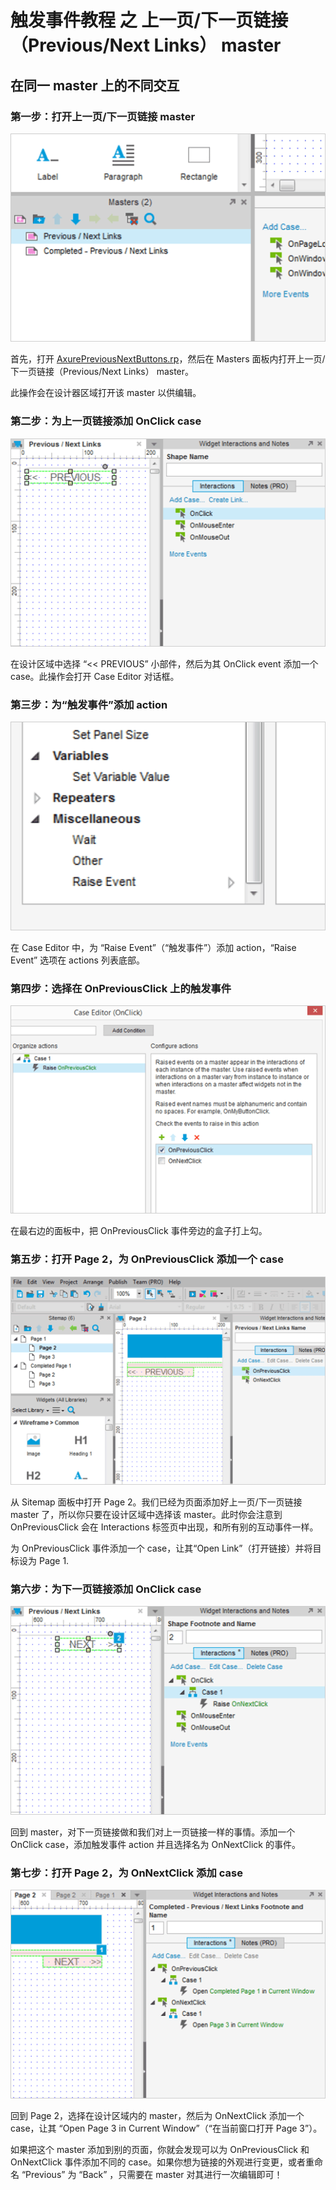 # 触发事件教程 之 上一页/下一页链接（Previous/Next Links） master

## 在同一 master 上的不同交互

### 第一步：打开上一页/下一页链接 master
![](/images/masters-tutorials-previous-next-link-1.png)

首先，打开 [AxurePreviousNextButtons.rp](/downloads/AxurePreviousNextButtons.rp)，然后在 Masters 面板内打开上一页/下一页链接（Previous/Next Links） master。

此操作会在设计器区域打开该 master 以供编辑。 

### 第二步：为上一页链接添加 OnClick case

![](/images/masters-tutorials-previous-next-link-2.png)

在设计区域中选择 “<< PREVIOUS” 小部件，然后为其 OnClick event 添加一个 case。此操作会打开 Case Editor 对话框。

### 第三步：为“触发事件”添加 action

![](/images/masters-tutorials-previous-next-link-3.png)

在 Case Editor 中，为 “Raise Event”（“触发事件”）添加 action，“Raise Event” 选项在 actions 列表底部。

### 第四步：选择在 OnPreviousClick 上的触发事件

![](/images/masters-tutorials-previous-next-link-4.png)

在最右边的面板中，把 OnPreviousClick 事件旁边的盒子打上勾。

### 第五步：打开 Page 2，为 OnPreviousClick 添加一个 case

![](/images/masters-tutorials-previous-next-link-5.png)

从 Sitemap 面板中打开 Page 2。我们已经为页面添加好上一页/下一页链接 master 了，所以你只要在设计区域中选择该 master。此时你会注意到 OnPreviousClick 会在 Interactions 标签页中出现，和所有别的互动事件一样。

为 OnPreviousClick 事件添加一个 case，让其“Open Link”（打开链接）并将目标设为 Page 1.

### 第六步：为下一页链接添加 OnClick case

![](/images/masters-tutorials-previous-next-link-6.png)

回到 master，对下一页链接做和我们对上一页链接一样的事情。添加一个 OnClick case，添加触发事件 action 并且选择名为 OnNextClick 的事件。

### 第七步：打开 Page 2，为 OnNextClick 添加 case

![](/images/masters-tutorials-previous-next-link-7.png)

回到 Page 2，选择在设计区域内的 master，然后为 OnNextClick 添加一个 case，让其 “Open Page 3 in Current Window”（“在当前窗口打开 Page 3”）。

如果把这个 master 添加到别的页面，你就会发现可以为 OnPreviousClick 和 OnNextClick 事件添加不同的 case。如果你想为链接的外观进行变更，或者重命名 “Previous” 为 “Back” ，只需要在 master 对其进行一次编辑即可！

